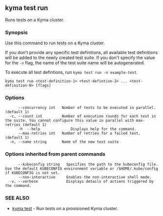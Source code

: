 ## kyma test run

Runs tests on a Kyma cluster.

### Synopsis

Use this command to run tests on a Kyma cluster.

If you don't provide any specific test definitions, all available test definitions will be added to the newly created test suite.
If you don't specify the value for the `-n` flag, the name of the test suite name will be autogenerated.

To execute all test defintions, run `kyma test run -n example-test`.



```
kyma test run <test-definition-1> <test-defintion-2> ... <test-definition-N> [flags]
```

### Options

```
      --concurrency int   Number of tests to be executed in parallel. (default 1)
  -c, --count int         Number of execution rounds for each test in the suite. You cannot configure this value in parallel with max-retries (default 1)
      -h  --help              Displays help for the command.
      --max-retries int   Number of retries for a failed test. (default 1)
  -n, --name string       Name of the new test suite
```

### Options inherited from parent commands

```
      --kubeconfig string   Specifies the path to the kubeconfig file. Use the default KUBECONFIG environment variable or /$HOME/.kube/config if KUBECONFIG is not set.
      --non-interactive     Enables the non-interactive shell mode.
  -v, --verbose             Displays details of actions triggered by the command.
```

### SEE ALSO

* [kyma test](kyma_test.md)	 - Run tests on a provisioned Kyma cluster.


